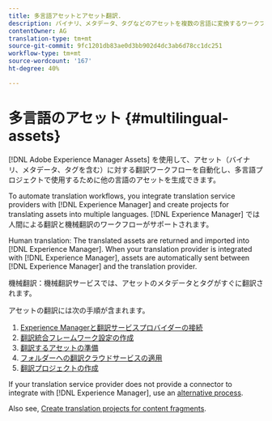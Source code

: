 ```yaml
---
title: 多言語アセットとアセット翻訳.
description: バイナリ、メタデータ、タグなどのアセットを複数の言語に変換するワークフローの自動化方法を説明します。
contentOwner: AG
translation-type: tm+mt
source-git-commit: 9fc1201db83ae0d3bb902d4dc3ab6d78cc1dc251
workflow-type: tm+mt
source-wordcount: '167'
ht-degree: 40%

---
```



# 多言語のアセット {#multilingual-assets}

[!DNL Adobe Experience Manager Assets] を使用して、アセット（バイナリ、メタデータ、タグを含む）に対する翻訳ワークフローを自動化し、多言語プロジェクトで使用するために他の言語のアセットを生成できます。

To automate translation workflows, you integrate translation service providers with [!DNL Experience Manager] and create projects for translating assets into multiple languages. [!DNL Experience Manager] では人間による翻訳と機械翻訳のワークフローがサポートされます。

Human translation: The translated assets are returned and imported into [!DNL Experience Manager]. When your translation provider is integrated with [!DNL Experience Manager], assets are automatically sent between [!DNL Experience Manager] and the translation provider.

機械翻訳：機械翻訳サービスでは、アセットのメタデータとタグがすぐに翻訳されます。

アセットの翻訳には次の手順が含まれます。

1. [Experience Managerと翻訳サービスプロバイダーの接続](/help/sites-administering/tc-tic.md#connecting-to-a-translation-service-provider)
1. [翻訳統合フレームワーク設定の作成](/help/sites-administering/tc-tic.md)
1. [翻訳するアセットの準備](preparing-assets-for-translation.md)
1. [フォルダーへの翻訳クラウドサービスの適用](transition-cloud-services.md)
1. [翻訳プロジェクトの作成](translation-projects.md)

If your translation service provider does not provide a connector to integrate with [!DNL Experience Manager], use an [alternative process](/help/sites-administering/tc-manage.md#exporting-a-translation-job).

Also see, [Create translation projects for content fragments](creating-translation-projects-for-content-fragments.md).
